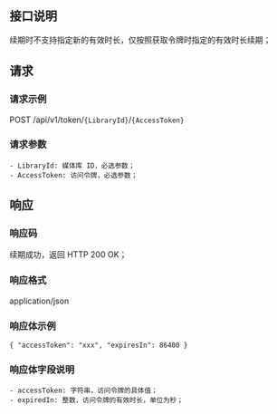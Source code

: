 ## 接口说明
续期时不支持指定新的有效时长，仅按照获取令牌时指定的有效时长续期；

## 请求
### 请求示例
POST /api/v1/token/`{LibraryId}`/`{AccessToken}`

### 请求参数
    - LibraryId: 媒体库 ID，必选参数；
    - AccessToken: 访问令牌，必选参数；
    
## 响应 
### 响应码
续期成功，返回 HTTP 200 OK；
### 响应格式
application/json
### 响应体示例
```
{ "accessToken": "xxx", "expiresIn": 86400 }
```
### 响应体字段说明
    - accessToken: 字符串，访问令牌的具体值；
    - expiredIn: 整数，访问令牌的有效时长，单位为秒；

